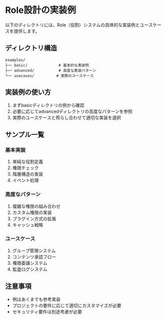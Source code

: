 # Role設計の実装例

以下のディレクトリには、Role（役割）システムの具体的な実装例とユースケースを提供します。

## ディレクトリ構造

```
examples/
├── basic/              # 基本的な実装例
├── advanced/           # 高度な実装パターン
└── usecases/          # 実際のユースケース
```

## 実装例の使い方

1. まずbasicディレクトリの例から確認
2. 必要に応じてadvancedディレクトリの高度なパターンを参照
3. 実際のユースケースと照らし合わせて適切な実装を選択

## サンプル一覧

### 基本実装

1. 単純な役割定義
2. 権限チェック
3. 階層構造の実装
4. イベント処理

### 高度なパターン

1. 複雑な権限の組み合わせ
2. カスタム権限の実装
3. プラグイン方式の拡張
4. キャッシュ戦略

### ユースケース

1. グループ管理システム
2. コンテンツ承認フロー
3. 権限委譲システム
4. 監査ログシステム

## 注意事項

- 例はあくまでも参考実装
- プロジェクトの要件に応じて適切にカスタマイズが必要
- セキュリティ要件は別途考慮が必要